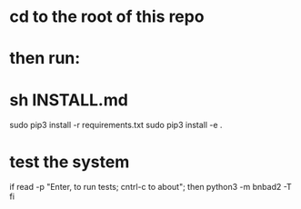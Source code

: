 # cd to the root of this repo
# then run:
#             sh INSTALL.md

sudo pip3 install -r requirements.txt
sudo pip3 install -e .

# test the system

if read -p "Enter, to run tests; cntrl-c to about"; then
  python3 -m bnbad2 -T
fi
